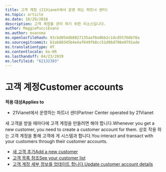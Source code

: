 ```yaml
---
title: 고객 계정 (21Vianet에서 운영 하는 파트너 센터)
ms.topic: article
ms.date: 10/29/2018
description: 고객 계정을 관리 하기 위한 리소스입니다.
author: MaggiePucciEvans
ms.author: evansma
ms.openlocfilehash: 93cbd054db0827135aaf6e8bb2c1dcd55768b78a
ms.sourcegitcommit: b1ab80345b4e4af649fb8cc51d96d798e0791ade
ms.translationtype: HT
ms.contentlocale: ko-KR
ms.lasthandoff: 04/23/2019
ms.locfileid: "62132393"
---
```

# <a name="customer-accounts"></a><span data-ttu-id="2cc98-103">고객 계정</span><span class="sxs-lookup"><span data-stu-id="2cc98-103">Customer accounts</span></span>

<span data-ttu-id="2cc98-104">**적용 대상**</span><span class="sxs-lookup"><span data-stu-id="2cc98-104">**Applies to**</span></span>

-   <span data-ttu-id="2cc98-105">21Vianet에서 운영하는 파트너 센터</span><span class="sxs-lookup"><span data-stu-id="2cc98-105">Partner Center operated by 21Vianet</span></span>

<span data-ttu-id="2cc98-106">새 고객을 받을 때마다에 고객 계정을 만들려면 해야 합니다.</span><span class="sxs-lookup"><span data-stu-id="2cc98-106">Whenever you get a new customer, you need to create a customer account for them.</span></span> <span data-ttu-id="2cc98-107">상호 작용 하는 고객 계정을 통해 고객에 게 시스템과 합니다.</span><span class="sxs-lookup"><span data-stu-id="2cc98-107">You interact and transact with your customers through their customer accounts.</span></span> 

-   [<span data-ttu-id="2cc98-108">새 고객 추가</span><span class="sxs-lookup"><span data-stu-id="2cc98-108">Add a new customer</span></span>](add-a-new-customer.md)
-   [<span data-ttu-id="2cc98-109">고객 목록 참조</span><span class="sxs-lookup"><span data-stu-id="2cc98-109">See your customer list</span></span>](see-your-customer-list.md)
-   [<span data-ttu-id="2cc98-110">고객 계정 세부 정보를 업데이트 합니다.</span><span class="sxs-lookup"><span data-stu-id="2cc98-110">Update customer account details</span></span>](update-customer-account-info.md)

 

 




